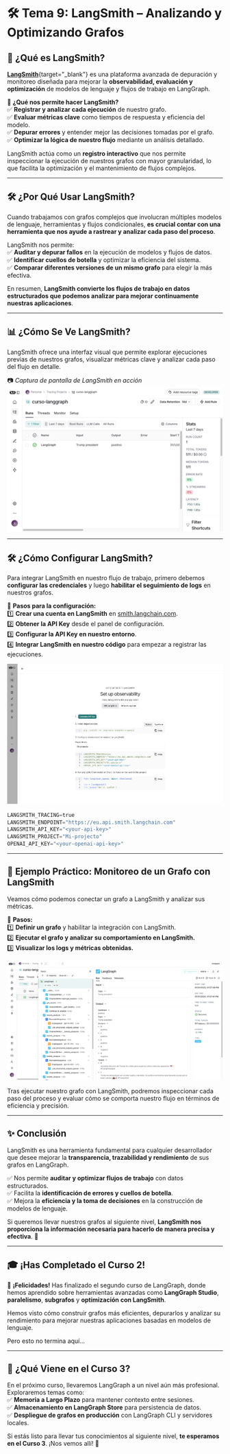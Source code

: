 # 🛠️ Tema 9: LangSmith – Analizando y Optimizando Grafos  

## 🌟 ¿Qué es LangSmith?  

[**LangSmith**](https://smith.langchain.com/){target="_blank"} es una plataforma avanzada de depuración y monitoreo diseñada para mejorar la **observabilidad, evaluación y optimización** de modelos de lenguaje y flujos de trabajo en LangGraph.  

🔹 **¿Qué nos permite hacer LangSmith?**  
✅ **Registrar y analizar cada ejecución** de nuestro grafo.  
✅ **Evaluar métricas clave** como tiempos de respuesta y eficiencia del modelo.  
✅ **Depurar errores** y entender mejor las decisiones tomadas por el grafo.  
✅ **Optimizar la lógica de nuestro flujo** mediante un análisis detallado.  

LangSmith actúa como un **registro interactivo** que nos permite inspeccionar la ejecución de nuestros grafos con mayor granularidad, lo que facilita la optimización y el mantenimiento de flujos complejos.  

---

## 🛠️ ¿Por Qué Usar LangSmith?  

Cuando trabajamos con grafos complejos que involucran múltiples modelos de lenguaje, herramientas y flujos condicionales, **es crucial contar con una herramienta que nos ayude a rastrear y analizar cada paso del proceso**.  

LangSmith nos permite:  
✅ **Auditar y depurar fallos** en la ejecución de modelos y flujos de datos.  
✅ **Identificar cuellos de botella** y optimizar la eficiencia del sistema.  
✅ **Comparar diferentes versiones de un mismo grafo** para elegir la más efectiva.  

En resumen, **LangSmith convierte los flujos de trabajo en datos estructurados que podemos analizar para mejorar continuamente nuestras aplicaciones**.  

---

## 📊 ¿Cómo Se Ve LangSmith?  

LangSmith ofrece una interfaz visual que permite explorar ejecuciones previas de nuestros grafos, visualizar métricas clave y analizar cada paso del flujo en detalle.  

📷 *Captura de pantalla de LangSmith en acción*  
![LangSmith](../assets/img/curso2/tema9/image.png)  

---

## 🛠️ ¿Cómo Configurar LangSmith?  

Para integrar LangSmith en nuestro flujo de trabajo, primero debemos **configurar las credenciales** y luego **habilitar el seguimiento de logs** en nuestros grafos.  

📌 **Pasos para la configuración:**  
1️⃣ **Crear una cuenta en LangSmith** en [smith.langchain.com](https://smith.langchain.com/).  
2️⃣ **Obtener la API Key** desde el panel de configuración.  
3️⃣ **Configurar la API Key en nuestro entorno**.  
4️⃣ **Integrar LangSmith en nuestro código** para empezar a registrar las ejecuciones.  

![LangSmith](../assets/img/curso2/tema9/image_2.png) 

```python
LANGSMITH_TRACING=true
LANGSMITH_ENDPOINT="https://eu.api.smith.langchain.com"
LANGSMITH_API_KEY="<your-api-key>"
LANGSMITH_PROJECT="Mi-projecto"
OPENAI_API_KEY="<your-openai-api-key>"
```

---

## 🎯 Ejemplo Práctico: Monitoreo de un Grafo con LangSmith  

Veamos cómo podemos conectar un grafo a LangSmith y analizar sus métricas.  

📌 **Pasos:**  
1️⃣ **Definir un grafo** y habilitar la integración con LangSmith.  
2️⃣ **Ejecutar el grafo y analizar su comportamiento en LangSmith.**  
3️⃣ **Visualizar los logs y métricas obtenidas.**  

![LangSmith](../assets/img/curso2/tema9/image_3.png) 

Tras ejecutar nuestro grafo con LangSmith, podremos inspeccionar cada paso del proceso y evaluar cómo se comporta nuestro flujo en términos de eficiencia y precisión.  

---

## ✨ Conclusión  

LangSmith es una herramienta fundamental para cualquier desarrollador que desee mejorar la **transparencia, trazabilidad y rendimiento** de sus grafos en LangGraph.  

✅ Nos permite **auditar y optimizar flujos de trabajo** con datos estructurados.  
✅ Facilita la **identificación de errores y cuellos de botella**.  
✅ Mejora la **eficiencia y la toma de decisiones** en la construcción de modelos de lenguaje.  

Si queremos llevar nuestros grafos al siguiente nivel, **LangSmith nos proporciona la información necesaria para hacerlo de manera precisa y efectiva**. 🚀  

---

## 🎓 ¡Has Completado el Curso 2!  

🎉 **¡Felicidades!** Has finalizado el segundo curso de LangGraph, donde hemos aprendido sobre herramientas avanzadas como **LangGraph Studio**, **paralelismo**, **subgrafos** y **optimización con LangSmith**.  

Hemos visto cómo construir grafos más eficientes, depurarlos y analizar su rendimiento para mejorar nuestras aplicaciones basadas en modelos de lenguaje.  

Pero esto no termina aquí...  

---

## 🚀 ¿Qué Viene en el Curso 3?  

En el próximo curso, llevaremos LangGraph a un nivel aún más profesional. Exploraremos temas como:  
✅ **Memoria a Largo Plazo** para mantener contexto entre sesiones.  
✅ **Almacenamiento en LangGraph Store** para persistencia de datos.  
✅ **Despliegue de grafos en producción** con LangGraph CLI y servidores locales.  

Si estás listo para llevar tus conocimientos al siguiente nivel, **te esperamos en el Curso 3**. ¡Nos vemos allí! 🚀  

